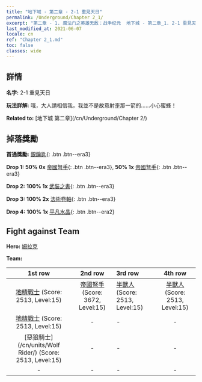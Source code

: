 ```yaml
---
title: "地下城 - 第二章 - 2-1 重見天日"
permalink: /Underground/Chapter 2_1/
excerpt: "第二章 - 1. 魔法门之英雄无敌：战争纪元  地下城 - 第二章_1. 2-1 重見天日"
last_modified_at: 2021-06-07
locale: cn
ref: "Chapter 2_1.md"
toc: false
classes: wide
---
```


## 詳情

 **名字:** 2-1 重見天日

 **玩法詳解:**       哦，大人請相信我，我並不是故意射歪那一箭的……小心蜜蜂！

 **Related to:** [地下城 第二章](/cn/Underground/Chapter 2/)

## 掉落獎勵

 **首通獎勵:** [銀鑰匙](/cn/Items/con_693/){: .btn .btn--era3}

 **Drop 1:** **50% 0x** [帝國弩手](/cn/Items/unt_191/){: .btn .btn--era3}, **50% 1x** [帝國弩手](/cn/Items/unt_191/){: .btn .btn--era3}

 **Drop 2:** **100% 1x** [武裝之書](/cn/Items/mat_18/){: .btn .btn--era3}

 **Drop 3:** **100% 2x** [法術卷軸](/cn/Items/con_694/){: .btn .btn--era3}

 **Drop 4:** **100% 1x** [平凡水晶](/cn/Items/mat_11/){: .btn .btn--era2}


## Fight against Team
 **Hero:** [姆拉克](/cn/heroes/Mullich/)

 **Team:**


  | 1st row | 2nd row | 3rd row | 4th row |
  |:----:|:----:|:----|:----:|
  | [地精戰士](/cn/units/Goblin/) (Score: 2513, Level:15)  | [帝國弩手](/cn/units/Marksman/) (Score: 3672, Level:15)  | [半獸人](/cn/units/Orc/) (Score: 2513, Level:15)  | [半獸人](/cn/units/Orc/) (Score: 2513, Level:15)  |
  | [地精戰士](/cn/units/Goblin/) (Score: 2513, Level:15)  | - | - | - |
  | [惡狼騎士](/cn/units/Wolf Rider/) (Score: 2513, Level:15)  | - | - | - |
  | - | - | - | - |


